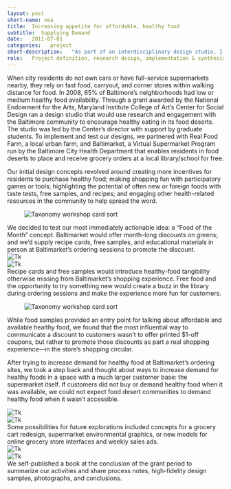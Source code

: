 ```yaml
---
layout: post
short-name: nea
title:  Increasing appetite for affordable, healthy food
subtitle:  Supplying Demand
date:   2011-07-01
categories:   project
short-description:   "As part of an interdisciplinary design studio, I researched and tested designs to encourage healthy eating in Baltimore’s food deserts. We collaborated with a virtual supermarket program—where residents could order/pick up groceries at their local library or school—to run a month-long promotion that incentivized purchases of fresh and frozen greens."
role:   Project definition, research design, implementation & synthesis, writing, publication design
---
```


When city residents do not own cars or have full-service supermarkets nearby, they rely on fast food, carryout, and corner stores within walking distance for food. In 2008, 65% of Baltimore’s neighborhoods had low or medium healthy food availability. Through a grant awarded by the National Endowment for the Arts, Maryland Institute College of Art’s Center for Social Design ran a design studio that would use research and engagement with the Baltimore community to encourage healthy eating in its food deserts. The studio was led by the Center’s director with support by graduate students. To implement and test our designs, we partnered with Real Food Farm, a local urban farm, and Baltimarket, a Virtual Supermarket Program run by the Baltimore City Health Department that enables residents in food deserts to place and receive grocery orders at a local library/school for free.

Our initial design concepts revolved around creating more incentives for residents to purchase healthy food; making shopping fun with participatory games or tools; highlighting the potential of often new or foreign foods with taste tests, free samples, and recipes; and engaging other health-related resources in the community to help spread the word.

<div class="fig-with-cap">
  <figure class="center-image-wider"><img src="../../../../a/img/inet-01.jpg" alt="Taxonomy workshop card sort"></figure>
  <figcaption class="caption">We decided to test our most immediately actionable idea: a “Food of the Month” concept. Baltimarket would offer month-long discounts on greens; and we’d supply recipe cards, free samples, and educational materials in person at Baltimarket’s ordering sessions to promote the discount.</figcaption>
</div>

<div class="fig-with-cap">
  <div id="carousel-1">
    <div><img data-lazy="../../../../a/img/inet-03-01.jpg" alt="Tk"></div>      
    <div><img data-lazy="../../../../a/img/inet-03-02.jpg" alt="Tk"></div>
  </div>
  <div class="caption">
    <div id="carousel-arrows-1"></div>
    <figcaption>Recipe cards and free samples would introduce healthy-food tangibility otherwise missing from Baltimarket’s shopping experience. Free food and the opportunity to try something new would create a buzz in the library during ordering sessions and make the experience more fun for customers.</figcaption>
  </div>
</div>

<div class="fig-with-cap">
  <figure class="center-image-wider"><img src="../../../../a/img/inet-01.jpg" alt="Taxonomy workshop card sort"></figure>
  <figcaption class="caption">While food samples provided an entry point for talking about affordable and available healthy food, we found that the most influential way to communicate a discount to customers wasn’t to offer printed $1-off coupons, but rather to promote those discounts as part a real shopping experience—in the store’s shopping circular.</figcaption>
</div>

After trying to increase demand for healthy food at Baltimarket’s ordering sites, we took a step back and thought about ways to increase demand for healthy foods in a space with a much larger customer base: the supermarket itself. If customers did not buy or demand healthy food when it was available, we could not expect food desert communities to demand healthy food when it wasn’t accessible.

<div class="fig-with-cap">
  <div id="carousel-2">
    <div><img data-lazy="../../../../a/img/inet-03-01.jpg" alt="Tk"></div>      
    <div><img data-lazy="../../../../a/img/inet-03-02.jpg" alt="Tk"></div>
  </div>
  <div class="caption">
    <div id="carousel-arrows-2"></div>
    <figcaption>Some possibilities for future explorations included concepts for a grocery cart redesign, supermarket environmental graphics, or new models for online grocery store interfaces and weekly sales ads.</figcaption>
  </div>
</div>

<div class="fig-with-cap">
  <div id="carousel-3">
    <div><img data-lazy="../../../../a/img/inet-03-01.jpg" alt="Tk"></div>      
    <div><img data-lazy="../../../../a/img/inet-03-02.jpg" alt="Tk"></div>
  </div>
  <div class="caption">
    <div id="carousel-arrows-3"></div>
    <figcaption>We self-published a book at the conclusion of the grant period to summarize our activities and share process notes, high-fidelity design samples, photographs, and conclusions.</figcaption>
  </div>
</div>
